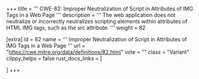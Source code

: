 +++
title = '''
CWE-82: Improper Neutralization of Script in Attributes of IMG Tags in a Web Page
'''
description	= '''
The web application does not neutralize or incorrectly neutralizes scripting elements within attributes of HTML IMG tags, such as the src attribute.
'''
weight = 82

[extra]
id = 82
name = '''
Improper Neutralization of Script in Attributes of IMG Tags in a Web Page
'''
url = "https://cwe.mitre.org/data/definitions/82.html"
vote = ""
class = "Variant"
clippy_helps = false
rust_docs_links = [
	
]
+++
